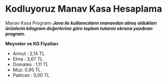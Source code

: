# Kodluyoruz Manav Kasa Hesaplama

Manav Kasa Programı
***Java ile kullanıcıların manavdan almış oldukları ürünlerin kilogram değerlerine göre toplam tutarını ekrana yazdıran program.***

**Meyveler ve KG Fiyatları**

- Armut : 2,14 TL
- Elma : 3,67 TL
- Domates : 1,11 TL
- Muz: 0,95 TL
- Patlıcan : 5,00 TL
